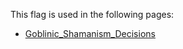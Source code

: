 This flag is used in the following pages:
 - [Goblinic_Shamanism_Decisions](../decisions/Goblinic_Shamanism_Decisions.md)
